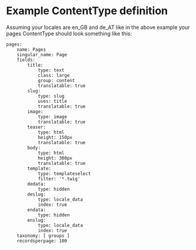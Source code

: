 Example ContentType definition
==============================

Assuming your locales are en_GB and de_AT like in the above example your pages
ContentType should look something like this:

```
pages:
    name: Pages
    singular_name: Page
    fields:
        title:
            type: text
            class: large
            group: content
            translatable: true
        slug:
            type: slug
            uses: title
            translatable: true
        image:
            type: image
            translatable: true
        teaser:
            type: html
            height: 150px
            translatable: true
        body:
            type: html
            height: 300px
            translatable: true
        template:
            type: templateselect
            filter: '*.twig'
        dedata:
            type: hidden
        deslug:
            type: locale_data
            index: true
        endata:
            type: hidden
        enslug:
            type: locale_data
            index: true
    taxonomy: [ groups ]
    recordsperpage: 100
```